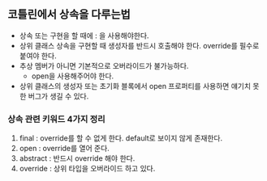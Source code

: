 
## 코틀린에서 상속을 다루는법

* 상속 또는 구현을 할 때에 : 을 사용해야한다.
* 상위 클래스 상속을 구현할 때 생성자를 반드시 호출해야 한다. override를 필수로 붙여야 한다.
* 추상 멤버가 아니면 기본적으로 오버라이드가 불가능하다.
  * open을 사용해주어야 한다.
* 상위 클래스의 생성자 또는 초기화 블록에서 open 프로퍼티를 사용하면 얘기치 못한 버그가 생길 수 있다.

### 상속 관련 키워드 4가지 정리

1. final : override를 할 수 없게 한다. default로 보이지 않게 존재한다. 
2. open : override를 열어 준다.
3. abstract : 반드시 override 해야 한다.
4. override : 상위 타입을 오버라이드 하고 있다.
